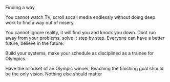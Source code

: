 Finding a way

You cannot watch TV,  scroll socail media endlessly
without doing deep work to find a way out of misery.

You cannot ignore reality, it will find you and knock you down.
Dont run away from your problems, solve it step by step.
Everyone can have a better future, believe in the future.

Build your systems, make your schedule as disciplined as a trainee for Olympics.

Have the mindset of an Olympic winner, Reaching the finishing goal should be 
the only vision. Nothing else should matter